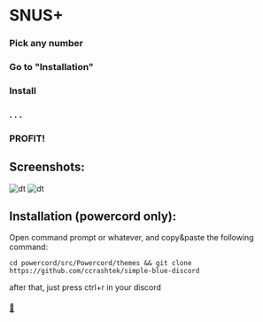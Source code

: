 # SNUS+

### Pick any number
### Go to "Installation"
### Install
### . . .
### PROFIT!

## Screenshots:
![dt](https://i.imgur.com/rGRsXvm.png)
![dt](https://i.imgur.com/M9Y0b2B.png)
## Installation (powercord only):
Open command prompt or whatever, and copy&paste the following command:
```
cd powercord/src/Powercord/themes && git clone https://github.com/ccrashtek/simple-blue-discord
```
after that, just press ctrl+r in your discord

#### [:black_heart:](https://youtu.be/_ygcbrBRMLY)
